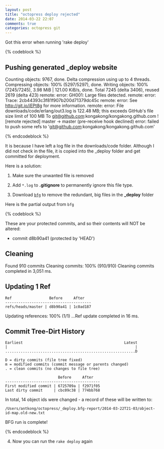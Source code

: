 ```yaml
---
layout: post
title: "octopress deploy rejected"
date: 2014-03-22 22:07
comments: true
categories: octopress git
---
```


Got this error when running 'rake deploy'

{% codeblock %}

## Pushing generated _deploy website
Counting objects: 9767, done.
Delta compression using up to 4 threads.
Compressing objects: 100% (5297/5297), done.
Writing objects: 100% (7245/7245), 3.98 MiB | 121.00 KiB/s, done.
Total 7245 (delta 3406), reused 2619 (delta 423)
remote: error: GH001: Large files detected.
remote: error: Trace: 2cb44393c3f81f907b200d71379dc45c
remote: error: See http://git.io/iEPt8g for more information.
remote: error: File downloads/code/erlang/out3.log is 122.48 MB; this exceeds GitHub's file size limit of 100 MB
To git@github.com:kongakong/kongakong.github.com
 ! [remote rejected] master -> master (pre-receive hook declined)
error: failed to push some refs to 'git@github.com:kongakong/kongakong.github.com'

{% endcodeblock %}


It is because I have left a log file in the downloads/code folder. Although I did not check in the file, it is copied into the _deploy folder and get committed for deployment.

Here is a solution:

1) Make sure the unwanted file is removed

2) Add `*.log` to **.gitignore** to permanently ignore this file type.

3) Download [`bfg`](http://rtyley.github.io/bfg-repo-cleaner/) to remove the redundant, big files in the **_deploy** folder


Here is the partial output from `bfg`

{% codeblock %}

These are your protected commits, and so their contents will NOT be altered:

 * commit d8b90a41 (protected by 'HEAD')

Cleaning
--------

Found 910 commits
Cleaning commits:       100% (910/910)
Cleaning commits completed in 3,051 ms.

Updating 1 Ref
--------------

    Ref                 Before     After   
    ---------------------------------------
    refs/heads/master | d8b90a41 | 1c0ad187

Updating references:    100% (1/1)
...Ref update completed in 16 ms.

Commit Tree-Dirt History
------------------------

    Earliest                                              Latest
    |                                                          |
    ...........................................................D

    D = dirty commits (file tree fixed)
    m = modified commits (commit message or parents changed)
    . = clean commits (no changes to file tree)

                            Before     After   
    -------------------------------------------
    First modified commit | 6725709a | f2971f05
    Last dirty commit     | cbc09c38 | 774bb768


In total, 14 object ids were changed - a record of these will be written to:

    /Users/antkong/octopress/_deploy.bfg-report/2014-03-22T21-03/object-id-map.old-new.txt

BFG run is complete!

{% endcodeblock %}


4) Now you can run the `rake deploy` again

